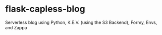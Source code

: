 # flask-capless-blog
Serverless blog using Python, K.E.V. (using the S3 Backend), Formy, Envs, and Zappa
